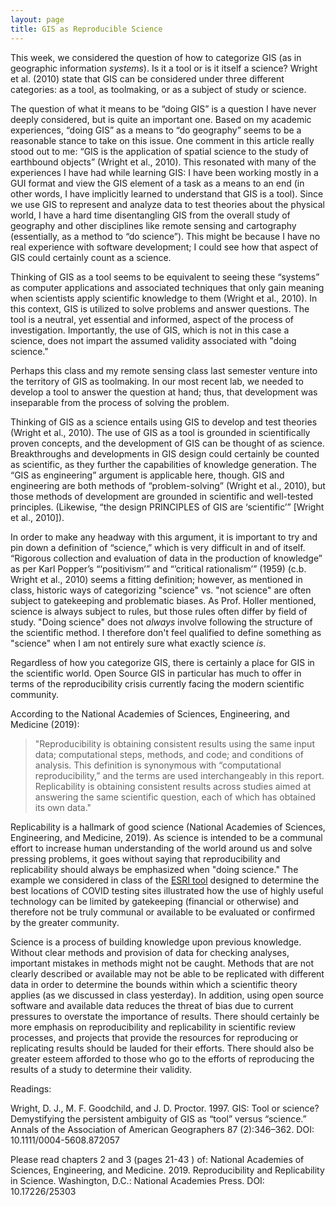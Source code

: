 ```yaml
---
layout: page
title: GIS as Reproducible Science
---
```


This week, we considered the question of how to categorize GIS (as in geographic information *systems*). Is it a tool or is it itself a science? Wright et al. (2010) state that GIS can be considered under three different categories: as a tool, as toolmaking, or as a subject of study or science.

The question of what it means to be “doing GIS” is a question I have never deeply considered, but is quite an important one. Based on my academic experiences, “doing GIS” as a means to “do geography” seems to be a reasonable stance to take on this issue. One comment in this article really stood out to me: “GIS is the application of spatial science to the study of earthbound objects” (Wright et al., 2010). This resonated with many of the experiences I have had while learning GIS: I have been working mostly in a GUI format and view the GIS element of a task as a means to an end (in other words, I have implicitly learned to understand that GIS is a tool). Since we use GIS to represent and analyze data to test theories about the physical world, I have a hard time disentangling GIS from the overall study of geography and other disciplines like remote sensing and cartography (essentially, as a method to “do science”). This might be because I have no real experience with software development; I could see how that aspect of GIS could certainly count as a science.  

Thinking of GIS as a tool seems to be equivalent to seeing these “systems” as computer applications and associated techniques that only gain meaning when scientists apply scientific knowledge to them (Wright et al., 2010). In this context, GIS is utilized to solve problems and answer questions.  The tool is a neutral, yet essential and informed, aspect of the process of investigation. Importantly, the use of GIS, which is not in this case a science, does not impart the assumed validity associated with "doing science."

Perhaps this class and my remote sensing class last semester venture into the territory of GIS as toolmaking. In our most recent lab, we needed to develop a tool to answer the question at hand; thus, that development was inseparable from the process of solving the problem.

Thinking of GIS as a science entails using GIS to develop and test theories (Wright et al., 2010). The use of GIS as a tool is grounded in scientifically proven concepts, and the development of GIS can be thought of as science. Breakthroughs and developments in GIS design could certainly be counted as scientific, as they further the capabilities of knowledge generation. The “GIS as engineering” argument is applicable here, though. GIS and engineering are both methods of “problem-solving” (Wright et al., 2010), but those methods of development are grounded in scientific and well-tested principles. (Likewise, “the design PRINCIPLES of GIS are ‘scientific’” [Wright et al., 2010]).

In order to make any headway with this argument, it is important to try and pin down a definition of “science,” which is very difficult in and of itself. “Rigorous collection and evaluation of data in the production of knowledge” as per Karl Popper’s “‘positivism’” and “’critical rationalism’” (1959) (c.b. Wright et al., 2010) seems a fitting definition; however, as mentioned in class, historic ways of categorizing "science" vs. "not science" are often subject to gatekeeping and problematic biases. As Prof. Holler mentioned, science is always subject to rules, but those rules often differ by field of study. "Doing science" does not *always* involve following the structure of the scientific method. I therefore don't feel qualified to define something as "science" when I am not entirely sure what exactly science *is*.

Regardless of how you categorize GIS, there is certainly a place for GIS in the scientific world. Open Source GIS in particular has much to offer in terms of the reproducibility crisis currently facing the modern scientific community.

 According to the National Academies of Sciences, Engineering, and Medicine (2019):
>"Reproducibility is obtaining consistent results using the same input data; computational steps, methods, and code; and conditions of analysis. This definition is synonymous with “computational reproducibility,” and the terms are used interchangeably in this report. Replicability is obtaining consistent results across studies aimed at answering the same scientific question, each of which has obtained its own data."

Replicability is a hallmark of good science (National Academies of Sciences, Engineering, and Medicine, 2019). As science is intended to be a communal effort to increase human understanding of the world around us and solve pressing problems, it goes without saying that reproducibility and replicability should always be emphasized when "doing science." The example we considered in class of the [ESRI tool](https://www.esri.com/en-us/covid-19/response) designed to determine the best locations of COVID testing sites illustrated how the use of highly useful technology can be limited by gatekeeping (financial or otherwise) and therefore not be truly communal or available to be evaluated or confirmed by the greater community.

Science is a process of building knowledge upon previous knowledge. Without clear methods and provision of data for checking analyses, important mistakes in methods might not be caught. Methods that are not clearly described or available may not be able to be replicated with different data in order to determine the bounds within which a scientific theory applies (as we discussed in class yesterday). In addition, using open source software and available data reduces the threat of bias due to current pressures to overstate the importance of results. There should certainly be more emphasis on reproducibility and replicability in scientific review processes, and projects that provide the resources for reproducing or replicating results should be lauded for their efforts. There should also be greater esteem afforded to those who go to the efforts of reproducing the results of a study to determine their validity.

Readings:

Wright, D. J., M. F. Goodchild, and J. D. Proctor. 1997. GIS: Tool or science? Demystifying the persistent ambiguity of GIS as “tool” versus “science.” Annals of the Association of American Geographers 87 (2):346–362. DOI: 10.1111/0004-5608.872057

Please read chapters 2 and 3 (pages 21-43 ) of:
National Academies of Sciences, Engineering, and Medicine. 2019. Reproducibility and Replicability in Science. Washington, D.C.: National Academies Press. DOI: 10.17226/25303
